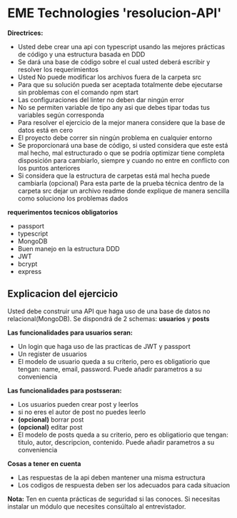 # EME Technologies 'resolucion-API'

**Directrices:**

- Usted debe crear una api con typescript usando las mejores prácticas de código y una estructura basada en DDD
- Se dará una base de código sobre el cual usted deberá escribir y resolver los requerimientos
- Usted No puede modificar los archivos fuera de la carpeta src
- Para que su solución pueda ser aceptada totalmente debe ejecutarse sin problemas con el comando npm start
- Las configuraciones del linter no deben dar ningún error
- No se permiten variable de tipo any asi que debes tipar todas tus variables según corresponda
- Para resolver el ejercicio de la mejor manera considere que la base de datos está en cero
- El proyecto debe correr sin ningún problema en cualquier entorno
- Se proporcionará una base de código, si usted considera que este está mal hecho, mal estructurado o que se podría optimizar tiene completa disposición para cambiarlo, siempre y cuando no entre en conflicto con los puntos anteriores
- Si considera que la estructura de carpetas está mal hecha puede cambiarla
(opcional) Para esta parte de la prueba técnica dentro de la carpeta src dejar un archivo readme donde explique de manera sencilla como soluciono los problemas dados

**requerimentos tecnicos obligatorios**

- passport
- typescript
- MongoDB
- Buen manejo en la estructura DDD
- JWT
- bcrypt
- express

## Explicacion del ejercicio

Usted debe construir una API que haga uso de una base de datos no relacional(MongoDB).
Se dispondrá de 2 schemas: **usuarios** y **posts**

**Las funcionalidades para usuarios seran:**

- Un login que haga uso de las practicas de JWT y passport
- Un register de usuarios
- El modelo de usuario queda a su criterio, pero es obligatiorio que tengan: name, email, password. Puede añadir parametros a su conveniencia

**Las funcionalidades para postsseran:**

- Los usuarios pueden crear post y leerlos
- si no eres el autor de post no puedes leerlo
- **(opcional)** borrar post
- **(opcional)** editar post
- El modelo de posts queda a su criterio, pero es obligatiorio que tengan: titulo, autor, descripcion, contenido. Puede añadir parametros a su conveniencia

**Cosas a tener en cuenta**

- Las respuestas de la api deben mantener una misma estructura
- Los codigos de respuesta deben ser los adecuados para cada situacion

**Nota:** Ten en cuenta prácticas de seguridad si las conoces. Si necesitas instalar un módulo que necesites consúltalo al entrevistador.
